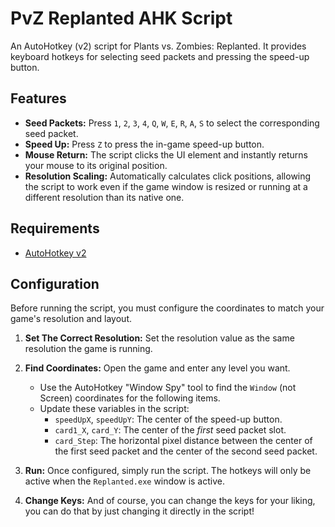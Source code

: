 # PvZ Replanted AHK Script

An AutoHotkey (v2) script for Plants vs. Zombies: Replanted. It provides keyboard hotkeys for selecting seed packets and pressing the speed-up button.

## Features

* **Seed Packets:** Press `1`, `2`, `3`, `4`, `Q`, `W`, `E`, `R`, `A`, `S` to select the corresponding seed packet.
* **Speed Up:** Press `Z` to press the in-game speed-up button.
* **Mouse Return:** The script clicks the UI element and instantly returns your mouse to its original position.
* **Resolution Scaling:** Automatically calculates click positions, allowing the script to work even if the game window is resized or running at a different resolution than its native one.

## Requirements

* [AutoHotkey v2](https://www.autohotkey.com)

## Configuration

Before running the script, you must configure the coordinates to match your game's resolution and layout.

1.  **Set The Correct Resolution:** Set the resolution value as the same resolution the game is running.

2.  **Find Coordinates:** Open the game and enter any level you want.
    * Use the AutoHotkey "Window Spy" tool to find the `Window` (not Screen) coordinates for the following items.
    * Update these variables in the script:
        * `speedUpX`, `speedUpY`: The center of the speed-up button.
        * `card1_X`, `card_Y`: The center of the *first* seed packet slot.
        * `card_Step`: The horizontal pixel distance between the center of the first seed packet and the center of the second seed packet.

3.  **Run:** Once configured, simply run the script. The hotkeys will only be active when the `Replanted.exe` window is active.

4.  **Change Keys:** And of course, you can change the keys for your liking, you can do that by just changing it directly in the script!
